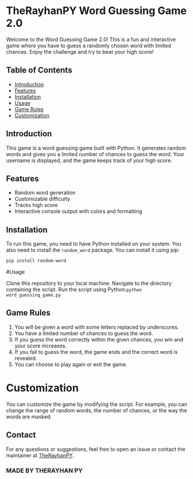# TheRayhanPY Word Guessing Game 2.0

Welcome to the Word Guessing Game 2.0! This is a fun and interactive game where you have to guess a randomly chosen word with limited chances. Enjoy the challenge and try to beat your high score!

## Table of Contents

- [Introduction](#introduction)
- [Features](#features)
- [Installation](#installation)
- [Usage](#usage)
- [Game Rules](#game-rules)
- [Customization](#customization)

## Introduction

This game is a word guessing game built with Python. It generates random words and gives you a limited number of chances to guess the word. Your username is displayed, and the game keeps track of your high score.

## Features

- Random word generation
- Customizable difficulty
- Tracks high score
- Interactive console output with colors and formatting

## Installation

To run this game, you need to have Python installed on your system. You also need to install the `random_word` package. You can install it using pip:

```bash
pip install random-word
```

#Usage

Clone this repository to your local machine.
Navigate to the directory containing the script.
Run the script using Python:```python word_guessing_game.py```

## Game Rules
1. You will be given a word with some letters replaced by underscores.
2. You have a limited number of chances to guess the word.
3. If you guess the word correctly within the given chances, you win and your score increases.
4. If you fail to guess the word, the game ends and the correct word is revealed.
5. You can choose to play again or exit the game.


# Customization
You can customize the game by modifying the script. For example, you can change the range of random words, the number of chances, or the way the words are masked.

## Contact

For any questions or suggestions, feel free to open an issue or contact the maintainer at [TheRayhanPY](https://github.com/TheRayhanPY).


### MADE BY THERAYHAN PY
